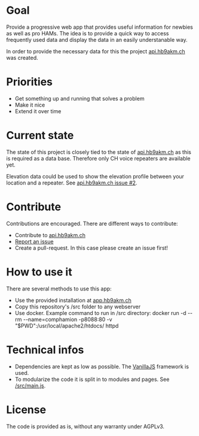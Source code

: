 # Goal
Provide a progressive web app that provides useful information for newbies as well
as pro HAMs. The idea is to provide a quick way to access frequently used data
and display the data in an easily understanable way.

In order to provide the necessary data for this the project [api.hb9akm.ch](https://api.hb9akm.ch/) was
created.

# Priorities
* Get something up and running that solves a problem
* Make it nice
* Extend it over time

# Current state
The state of this project is closely tied to the state of [api.hb9akm.ch](https://api.hb9akm.ch/v1/) as this
is required as a data base. Therefore only CH voice repeaters are available yet.

Elevation data could be used to show the elevation profile between your location
and a repeater. See [api.hb9akm.ch issue #2](https://github.com/hb9akm/api/issues/2).

# Contribute
Contributions are encouraged. There are different ways to contribute:
* Contribute to [api.hb9akm.ch](https://github.com/hb9akm/api)
* [Report an issue](https://github.com/hb9akm/CompHAMion/issues)
* Create a pull-request. In this case please create an issue first!

# How to use it
There are several methods to use this app:
* Use the provided installation at [app.hb9akm.ch](https://app.hb9akm.ch/)
* Copy this repository's /src folder to any webserver
* Use docker. Example command to run in /src directory: docker run -d --rm --name=comphamion -p8088:80 -v "$PWD":/usr/local/apache2/htdocs/ httpd

# Technical infos
* Dependencies are kept as low as possible. The [VanillaJS](http://vanilla-js.com/) framework is used.
* To modularize the code it is split in to modules and pages. See
[/src/main.js](https://github.com/hb9akm/CompHAMion/blob/main/src/main.js).

# License
The code is provided as is, without any warranty under AGPLv3.
